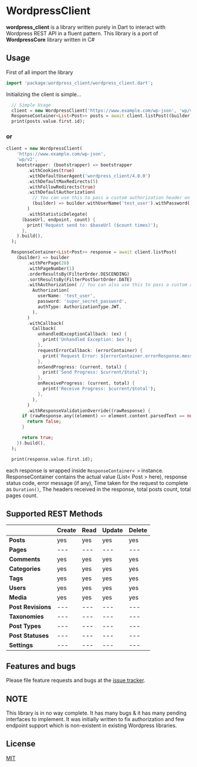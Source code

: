 # WordpressClient

<b>wordpress_client</b> is a library written purely in Dart to interact with Wordpress REST API in a fluent pattern. This library is a port of <b>WordpressCore</b> library written in C#

## Usage

First of all import the library

```dart
import 'package:wordpress_client/wordpress_client.dart';
```

Initializing the client is simple...

```dart
  // Simple Usage
  client = new WordpressClient('https://www.example.com/wp-json', 'wp/v2');
  ResponseContainer<List<Post>> posts = await client.listPost((builder) => builder.withPerPage(20).withPageNumber(1).build());
  print(posts.value.first.id);
```

### or

```dart
client = new WordpressClient(
    'https://www.example.com/wp-json',
    'wp/v2',
    bootstrapper: (bootstrapper) => bootstrapper
        .withCookies(true)
        .withDefaultUserAgent('wordpress_client/4.0.0')
        .withDefaultMaxRedirects(5)
        .withFollowRedirects(true)
        .withDefaultAuthorization(
          // You can use this to pass a custom authorization header on all requests
          (builder) => builder.withUserName('test_user').withPassword('super_secret_password').withType(AuthorizationType.JWT).build(),
        )
        .withStatisticDelegate(
      (baseUrl, endpoint, count) {
        print('Request send to: $baseUrl ($count times)');
      },
    ).build(),
  );

  ResponseContainer<List<Post>> response = await client.listPost(
    (builder) => builder
        .withPerPage(20)
        .withPageNumber(1)
        .orderResultsBy(FilterOrder.DESCENDING)
        .sortResultsBy(FilterPostSortOrder.DATE)
        .withAuthorization( // You can also use this to pass a custom authorization header on this particular request
          Authorization(
            userName: 'test_user',
            password: 'super_secret_password',
            authType: AuthorizationType.JWT,
          ),
        )
        .withCallback(
          Callback(
            unhandledExceptionCallback: (ex) {
              print('Unhandled Exception: $ex');
            },
            requestErrorCallback: (errorContainer) {
              print('Request Error: ${errorContainer.errorResponse.message}');
            },
            onSendProgress: (current, total) {
              print('Send Progress: $current/$total');
            },
            onReceiveProgress: (current, total) {
              print('Receive Progress: $current/$total');
            },
          ),
        )
        .withResponseValidationOverride((rawResponse) {
      if (rawResponse.any((element) => element.content.parsedText == null)) {
        return false;
      }

      return true;
    }).build(),
  );

  print(response.value.first.id);
```

each response is wrapped inside `ResponseContainer< >` instance. ResponseContainer contains the actual value (List< Post > here), response status code, error message (if any), Time taken for the request to complete as `Duration()`, The headers received in the response, total posts count, total pages count.

## Supported REST Methods

|                    | Create  | Read    | Update  | Delete  |
|--------------------|---------|---------|---------|---------|
| **Posts**          | yes     | yes     | yes     | yes     |
| **Pages**          | ---     | ---     | ---     | ---     |
| **Comments**       | yes     | yes     | yes     | yes     |
| **Categories**     | yes     | yes     | yes     | yes     |
| **Tags**           | yes     | yes     | yes     | yes     |
| **Users**          | yes     | yes     | yes     | yes     |
| **Media**          | yes     | yes     | yes     | yes     |
| **Post Revisions** | ---     | ---     | ---     | ---     |
| **Taxonomies**     | ---     | ---     | ---     | ---     |
| **Post Types**     | ---     | ---     | ---     | ---     |
| **Post Statuses**  | ---     | ---     | ---     | ---     |
| **Settings**       | ---     | ---     | ---     | ---     |

## Features and bugs

Please file feature requests and bugs at the [issue tracker][tracker].

## NOTE

This library is in no way complete. It has many bugs & it has many pending interfaces to implement. It was initially written to fix authorization and few endpoint support which is non-existent in existing Wordpress libraries.

## License

[MIT](License)

[license]: https://github.com/ArunPrakashG/wordpress_client/blob/master/LICENSE
[tracker]: https://github.com/ArunPrakashG/wordpress_client/issues
